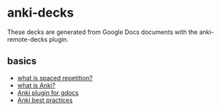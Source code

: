 # anki-decks

These decks are generated from Google Docs documents with the anki-remote-decks plugin.

## basics

* [what is spaced repetition?](https://en.wikipedia.org/wiki/Spaced_repetition)
* [what is Anki?](https://apps.ankiweb.net/)
* [Anki plugin for gdocs](https://github.com/c-okelly/anki-remote-decks)
* [Anki best practices](https://www.youtube.com/watch?v=AbvaITy3oeQ)

